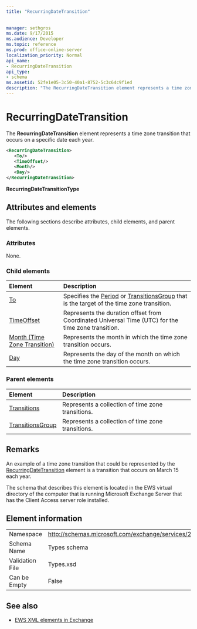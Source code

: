 ```yaml
---
title: "RecurringDateTransition"
 
 
manager: sethgros
ms.date: 9/17/2015
ms.audience: Developer
ms.topic: reference
ms.prod: office-online-server
localization_priority: Normal
api_name:
- RecurringDateTransition
api_type:
- schema
ms.assetid: 52fe1e05-3c50-40a1-8752-5c3c64c9f1ed
description: "The RecurringDateTransition element represents a time zone transition that occurs on a specific date each year."
---
```


# RecurringDateTransition

The **RecurringDateTransition** element represents a time zone transition that occurs on a specific date each year. 
  
```xml
<RecurringDateTransition>
   <To/>
   <TimeOffset/>
   <Month/>
   <Day/>
</RecurringDateTransition>
```

 **RecurringDateTransitionType**
## Attributes and elements

The following sections describe attributes, child elements, and parent elements.
  
### Attributes

None.
  
### Child elements

|**Element**|**Description**|
|:-----|:-----|
|[To](to.md) <br/> |Specifies the [Period](period.md) or [TransitionsGroup](transitionsgroup.md) that is the target of the time zone transition.  <br/> |
|[TimeOffset](timeoffset.md) <br/> |Represents the duration offset from Coordinated Universal Time (UTC) for the time zone transition.  <br/> |
|[Month (Time Zone Transition)](month-time-zone-transition.md) <br/> |Represents the month in which the time zone transition occurs.  <br/> |
|[Day](day.md) <br/> |Represents the day of the month on which the time zone transition occurs.  <br/> |
   
### Parent elements

|**Element**|**Description**|
|:-----|:-----|
|[Transitions](transitions.md) <br/> |Represents a collection of time zone transitions.  <br/> |
|[TransitionsGroup](transitionsgroup.md) <br/> |Represents a collection of time zone transitions.  <br/> |
   
## Remarks

An example of a time zone transition that could be represented by the [RecurringDateTransition](recurringdatetransition.md) element is a transition that occurs on March 15 each year. 
  
The schema that describes this element is located in the EWS virtual directory of the computer that is running Microsoft Exchange Server that has the Client Access server role installed.
  
## Element information

|||
|:-----|:-----|
|Namespace  <br/> |http://schemas.microsoft.com/exchange/services/2006/types  <br/> |
|Schema Name  <br/> |Types schema  <br/> |
|Validation File  <br/> |Types.xsd  <br/> |
|Can be Empty  <br/> |False  <br/> |
   
## See also



- [EWS XML elements in Exchange](ews-xml-elements-in-exchange.md)

